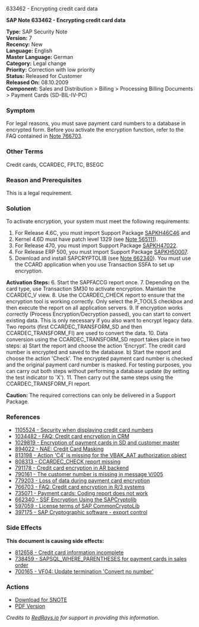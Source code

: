 633462 - Encrypting credit card data

**SAP Note 633462 - Encrypting credit card data**

**Type:** SAP Security Note  
**Version:** 7  
**Recency:** New  
**Language:** English  
**Master Language:** German  
**Category:** Legal change  
**Priority:** Correction with low priority  
**Status:** Released for Customer  
**Released On:** 08.10.2009  
**Component:** Sales and Distribution > Billing > Processing Billing Documents > Payment Cards (SD-BIL-IV-PC)

### Symptom
For legal reasons, you must save payment card numbers to a database in encrypted form. Before you activate the encryption function, refer to the FAQ contained in [Note 766703](https://me.sap.com/notes/766703).

### Other Terms
Credit cards, CCARDEC, FPLTC, BSEGC

### Reason and Prerequisites
This is a legal requirement.

### Solution
To activate encryption, your system must meet the following requirements:

1. For Release 4.6C, you must import Support Package [SAPKH46C46](https://me.sap.com/supportpackage/SAPKH46C46) and
2. Kernel 4.6D must have patch level 1329 (see [Note 565111](https://me.sap.com/notes/565111)).
3. For Release 470, you must import Support Package [SAPKH47022](https://me.sap.com/supportpackage/SAPKH47022).
4. For Release ERP 500, you must import Support Package [SAPKH50007](https://me.sap.com/supportpackage/SAPKH50007).
5. Download and install SAPCRYPTOLIB (see [Note 662340](https://me.sap.com/notes/662340)). You must use the CCARD application when you use Transaction SSFA to set up encryption.

**Activation Steps:**
6. Start the SAPFACCG report once.
7. Depending on the card type, use Transaction SM30 to activate encryption. Maintain the CCARDEC_V view.
8. Use the CCARDEC_CHECK report to ensure that the encryption tool is working correctly. Only select the P_TOOLS checkbox and then execute the report on all application servers.
9. If encryption works correctly (Process Encryption/Decryption passed), you can start to convert existing data. This is only necessary if you also want to encrypt legacy data. Two reports (first CCARDEC_TRANSFORM_SD and then CCARDEC_TRANSFORM_FI) are used to convert the data.
10. Data conversion using the CCARDEC_TRANSFORM_SD report takes place in two steps:
    a) Start the report and choose the action 'Encrypt'. The credit card number is encrypted and saved to the database.
    b) Start the report and choose the action 'Check'. The encrypted payment card number is checked and the original payment card number is masked. For testing purposes, you can carry out both steps without performing a database update (by setting the test indicator to 'X').
11. Then carry out the same steps using the CCARDEC_TRANSFORM_FI report.

**Caution:** The required corrections can only be delivered in a Support Package.

### References
- [1105524 - Security when displaying credit card numbers](https://me.sap.com/notes/1105524)
- [1034482 - FAQ: Credit card encryption in CRM](https://me.sap.com/notes/1034482)
- [1029819 - Encryption of payment cards in SD and customer master](https://me.sap.com/notes/1029819)
- [894022 - NAE: Credit Card Masking](https://me.sap.com/notes/894022)
- [813198 - Action 'C4' is missing for the VBAK_AAT authorization object](https://me.sap.com/notes/813198)
- [808313 - CCARDEC_CHECK report missing](https://me.sap.com/notes/808313)
- [791178 - Credit card encryption in AR backend](https://me.sap.com/notes/791178)
- [790161 - The customer number is missing in message V/005](https://me.sap.com/notes/790161)
- [779203 - Loss of data during payment card encryption](https://me.sap.com/notes/779203)
- [766703 - FAQ: Credit card encryption in R/3 systems](https://me.sap.com/notes/766703)
- [735071 - Payment cards: Coding report does not work](https://me.sap.com/notes/735071)
- [662340 - SSF Encryption Using the SAPCryptolib](https://me.sap.com/notes/662340)
- [597059 - License terms of SAP CommonCryptoLib](https://me.sap.com/notes/597059)
- [397175 - SAP Cryptographic software - export control](https://me.sap.com/notes/397175)

### Side Effects
**This document is causing side effects:**
- [812658 - Credit card information incomplete](https://me.sap.com/notes/812658)
- [738459 - SAPSQL_WHERE_PARENTHESES for payment cards in sales order](https://me.sap.com/notes/738459)
- [700165 - VF04: Update termination 'Convert no number'](https://me.sap.com/notes/700165)

### Actions
- [Download for SNOTE](https://notesdownloads.sap.com/note/0040000015476662017)
- [PDF Version](https://me.sap.com/sap/support/sfm/notes/print/0000633462?language=en-US&token=9C3A5062A504ACB5BADF8BA4E1D92D84)

*Credits to [RedRays.io](https://redrays.io) for support in providing this information.*